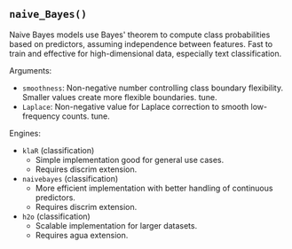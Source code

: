 ## `naive_Bayes()`

Naive Bayes models use Bayes' theorem to compute class probabilities based on predictors, assuming independence between features. Fast to train and effective for high-dimensional data, especially text classification.

Arguments:
* `smoothness`: Non-negative number controlling class boundary flexibility. Smaller values create more flexible boundaries. tune.
* `Laplace`: Non-negative value for Laplace correction to smooth low-frequency counts. tune.

Engines:
* `klaR` (classification)
  - Simple implementation good for general use cases.
  - Requires discrim extension.
* `naivebayes` (classification)
  - More efficient implementation with better handling of continuous predictors.
  - Requires discrim extension.
* `h2o` (classification)
  - Scalable implementation for larger datasets.
  - Requires agua extension.
